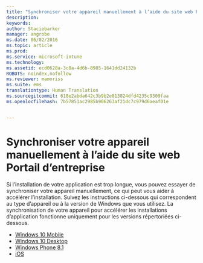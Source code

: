 ```yaml
---
title: "Synchroniser votre appareil manuellement à l’aide du site web Portail d’entreprise | Microsoft Intune"
description: 
keywords: 
author: Staciebarker
manager: angrobe
ms.date: 06/02/2016
ms.topic: article
ms.prod: 
ms.service: microsoft-intune
ms.technology: 
ms.assetid: ecd0628a-3c8a-4d6b-8985-1641dd24132b
ROBOTS: noindex,nofollow
ms.reviewer: mamoriss
ms.suite: ems
translationtype: Human Translation
ms.sourcegitcommit: 618e2abda642c3b9b2e813824dfd4235c9309faa
ms.openlocfilehash: 7b57851ac2985b906263af21dc7c979d6aeaf01e


---
```



# Synchroniser votre appareil manuellement à l’aide du site web Portail d’entreprise

Si l’installation de votre application est trop longue, vous pouvez essayer de synchroniser votre appareil manuellement, ce qui peut vous aider à accélérer l’installation. Suivez les instructions ci-dessous qui correspondent au type d’appareil ou à la version de Windows que vous utilisez. La synchronisation de votre appareil pour accélérer les installations d’application fonctionne uniquement pour les versions répertoriées ci-dessous.

* [Windows 10 Mobile](sync-your-device-manually-windows.md#windows-10-mobile)
* [Windows 10 Desktop](sync-your-device-manually-windows.md#windows-10-desktop)
* [Windows Phone 8.1](sync-your-device-manually-windows.md#windows-phone-8-1)
* [iOS](sync-your-device-manually-ios.md)



<!--HONumber=Jul16_HO4-->


